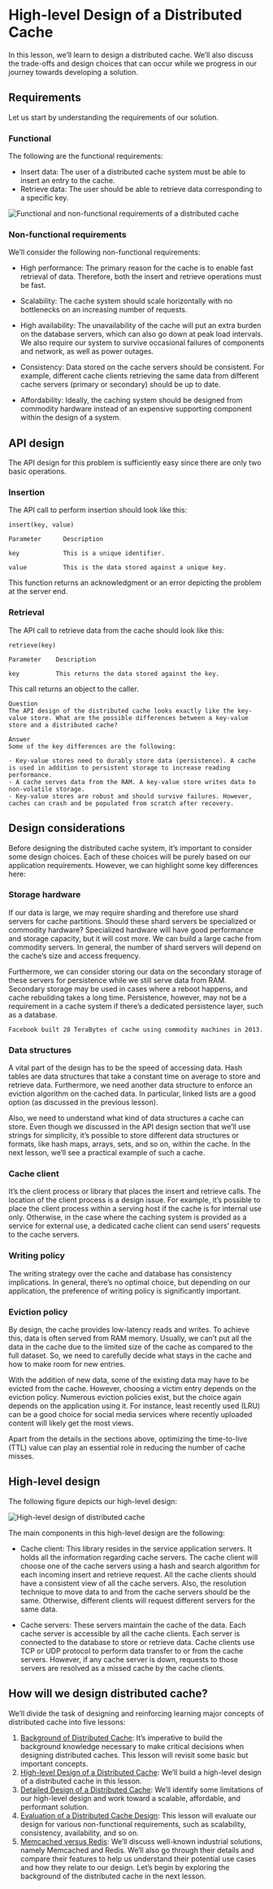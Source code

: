# High-level Design of a Distributed Cache
In this lesson, we’ll learn to design a distributed cache. We’ll also discuss the trade-offs and design choices that can occur while we progress in our journey towards developing a solution.
## Requirements
Let us start by understanding the requirements of our solution.

### Functional
The following are the functional requirements:

- Insert data: The user of a distributed cache system must be able to insert an entry to the cache.
- Retrieve data: The user should be able to retrieve data corresponding to a specific key.

![Functional and non-functional requirements of a distributed cache](./req.jpg)

### Non-functional requirements
We’ll consider the following non-functional requirements:

- High performance: The primary reason for the cache is to enable fast retrieval of data. Therefore, both the insert and retrieve operations must be fast.

- Scalability: The cache system should scale horizontally with no bottlenecks on an increasing number of requests.

- High availability: The unavailability of the cache will put an extra burden on the database servers, which can also go down at peak load intervals. We also require our system to survive occasional failures of components and network, as well as power outages.

- Consistency: Data stored on the cache servers should be consistent. For example, different cache clients retrieving the same data from different cache servers (primary or secondary) should be up to date.

- Affordability: Ideally, the caching system should be designed from commodity hardware instead of an expensive supporting component within the design of a system.
## API design
The API design for this problem is sufficiently easy since there are only two basic operations.


### Insertion
The API call to perform insertion should look like this:
```
insert(key, value)
```

```
Parameter      Description

key            This is a unique identifier.

value          This is the data stored against a unique key. 
```
This function returns an acknowledgment or an error depicting the problem at the server end.

### Retrieval
The API call to retrieve data from the cache should look like this:
```
retrieve(key)
```

```
Parameter    Description

key          This returns the data stored against the key.
```
This call returns an object to the caller.
```
Question
The API design of the distributed cache looks exactly like the key-value store. What are the possible differences between a key-value store and a distributed cache?

Answer
Some of the key differences are the following:

- Key-value stores need to durably store data (persistence). A cache is used in addition to persistent storage to increase reading performance.
- A cache serves data from the RAM. A key-value store writes data to non-volatile storage.
- Key-value stores are robust and should survive failures. However, caches can crash and be populated from scratch after recovery.
```

## Design considerations
Before designing the distributed cache system, it’s important to consider some design choices. Each of these choices will be purely based on our application requirements. However, we can highlight some key differences here:

### Storage hardware
If our data is large, we may require sharding and therefore use shard servers for cache partitions. Should these shard servers be specialized or commodity hardware? Specialized hardware will have good performance and storage capacity, but it will cost more. We can build a large cache from commodity servers. In general, the number of shard servers will depend on the cache’s size and access frequency.

Furthermore, we can consider storing our data on the secondary storage of these servers for persistence while we still serve data from RAM. Secondary storage may be used in cases where a reboot happens, and cache rebuilding takes a long time. Persistence, however, may not be a requirement in a cache system if there’s a dedicated persistence layer, such as a database.
```
Facebook built 28 TeraBytes of cache using commodity machines in 2013.
```

### Data structures
A vital part of the design has to be the speed of accessing data. Hash tables are data structures that take a constant time on average to store and retrieve data. Furthermore, we need another data structure to enforce an eviction algorithm on the cached data. In particular, linked lists are a good option (as discussed in the previous lesson).

Also, we need to understand what kind of data structures a cache can store. Even though we discussed in the API design section that we’ll use strings for simplicity, it’s possible to store different data structures or formats, like hash maps, arrays, sets, and so on, within the cache. In the next lesson, we’ll see a practical example of such a cache.
### Cache client
It’s the client process or library that places the insert and retrieve calls. The location of the client process is a design issue. For example, it’s possible to place the client process within a serving host if the cache is for internal use only. Otherwise, in the case where the caching system is provided as a service for external use, a dedicated cache client can send users’ requests to the cache servers.

### Writing policy
The writing strategy over the cache and database has consistency implications. In general, there’s no optimal choice, but depending on our application, the preference of writing policy is significantly important.
### Eviction policy
By design, the cache provides low-latency reads and writes. To achieve this, data is often served from RAM memory. Usually, we can’t put all the data in the cache due to the limited size of the cache as compared to the full dataset. So, we need to carefully decide what stays in the cache and how to make room for new entries.

With the addition of new data, some of the existing data may have to be evicted from the cache. However, choosing a victim entry depends on the eviction policy. Numerous eviction policies exist, but the choice again depends on the application using it. For instance, least recently used (LRU) can be a good choice for social media services where recently uploaded content will likely get the most views.

Apart from the details in the sections above, optimizing the time-to-live (TTL) value can play an essential role in reducing the number of cache misses.

## High-level design
The following figure depicts our high-level design:

![High-level design of distributed cache](./design.jpg)

The main components in this high-level design are the following:

- Cache client: This library resides in the service application servers. It holds all the information regarding cache servers. The cache client will choose one of the cache servers using a hash and search algorithm for each incoming insert and retrieve request. All the cache clients should have a consistent view of all the cache servers. Also, the resolution technique to move data to and from the cache servers should be the same. Otherwise, different clients will request different servers for the same data.

- Cache servers: These servers maintain the cache of the data. Each cache server is accessible by all the cache clients. Each server is connected to the database to store or retrieve data. Cache clients use TCP or UDP protocol to perform data transfer to or from the cache servers. However, if any cache server is down, requests to those servers are resolved as a missed cache by the cache clients.



## How will we design distributed cache?
We’ll divide the task of designing and reinforcing learning major concepts of distributed cache into five lessons:

1. [Background of Distributed Cache](../Background%20of%20Distributed%20Cache/README.md): It’s imperative to build the background knowledge necessary to make critical decisions when designing distributed caches. This lesson will revisit some basic but important concepts.
2. [High-level Design of a Distributed Cache](../High-level%20Design%20of%20a%20Distributed%20Cache/README.md): We’ll build a high-level design of a distributed cache in this lesson.
3. [Detailed Design of a Distributed Cache](../Detailed%20Design%20of%20a%20Distributed%20Cache/README.md): We’ll identify some limitations of our high-level design and work toward a scalable, affordable, and performant solution.
4. [Evaluation of a Distributed Cache Design](../Evaluation%20of%20a%20Distributed%20Cache's%20Design/README.md): This lesson will evaluate our design for various non-functional requirements, such as scalability, consistency, availability, and so on.
5. [Memcached versus Redis](../Memcached%20versus%20Redis/README.md): We’ll discuss well-known industrial solutions, namely Memcached and Redis. We’ll also go through their details and compare their features to help us understand their potential use cases and how they relate to our design.
Let’s begin by exploring the background of the distributed cache in the next lesson.
